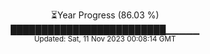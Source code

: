 <p align="center">
⏳Year Progress (86.03 %) <br>
█████████████████████████▁▁▁▁▁ <br>
<sub>Updated: Sat, 11 Nov 2023 00:08:14 GMT</sub>
</p>

